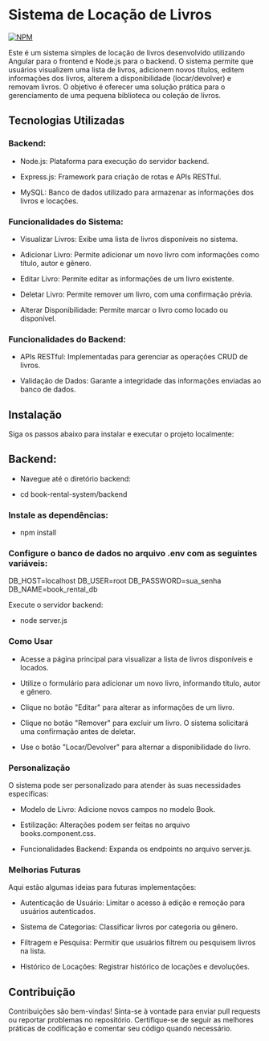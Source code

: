 # Sistema de Locação de Livros
[![NPM](https://img.shields.io/npm/l/react)](https://github.com/Ja36784/book-rental-system/blob/main/LICENSE)

Este é um sistema simples de locação de livros desenvolvido utilizando Angular para o frontend e Node.js para o backend. O sistema permite que usuários visualizem uma lista de livros, adicionem novos títulos, editem informações dos livros, alterem a disponibilidade (locar/devolver) e removam livros. O objetivo é oferecer uma solução prática para o gerenciamento de uma pequena biblioteca ou coleção de livros.

## Tecnologias Utilizadas

### Backend:

- Node.js: Plataforma para execução do servidor backend.

- Express.js: Framework para criação de rotas e APIs RESTful.

- MySQL: Banco de dados utilizado para armazenar as informações dos livros e locações.

### Funcionalidades do Sistema:

- Visualizar Livros: Exibe uma lista de livros disponíveis no sistema.

- Adicionar Livro: Permite adicionar um novo livro com informações como título, autor e gênero.

- Editar Livro: Permite editar as informações de um livro existente.

- Deletar Livro: Permite remover um livro, com uma confirmação prévia.

- Alterar Disponibilidade: Permite marcar o livro como locado ou disponível.

### Funcionalidades do Backend:

- APIs RESTful: Implementadas para gerenciar as operações CRUD de livros.

- Validação de Dados: Garante a integridade das informações enviadas ao banco de dados.

## Instalação

Siga os passos abaixo para instalar e executar o projeto localmente:

## Backend:

- Navegue até o diretório backend:

- cd book-rental-system/backend

### Instale as dependências:

- npm install

### Configure o banco de dados no arquivo .env com as seguintes variáveis:

DB_HOST=localhost
DB_USER=root
DB_PASSWORD=sua_senha
DB_NAME=book_rental_db

Execute o servidor backend:

- node server.js

### Como Usar

- Acesse a página principal para visualizar a lista de livros disponíveis e locados.

- Utilize o formulário para adicionar um novo livro, informando título, autor e gênero.

- Clique no botão "Editar" para alterar as informações de um livro.

- Clique no botão "Remover" para excluir um livro. O sistema solicitará uma confirmação antes de deletar.

- Use o botão "Locar/Devolver" para alternar a disponibilidade do livro.

### Personalização

O sistema pode ser personalizado para atender às suas necessidades específicas:

- Modelo de Livro: Adicione novos campos no modelo Book.

- Estilização: Alterações podem ser feitas no arquivo books.component.css.

- Funcionalidades Backend: Expanda os endpoints no arquivo server.js.

### Melhorias Futuras

Aqui estão algumas ideias para futuras implementações:

- Autenticação de Usuário: Limitar o acesso à edição e remoção para usuários autenticados.

- Sistema de Categorias: Classificar livros por categoria ou gênero.

- Filtragem e Pesquisa: Permitir que usuários filtrem ou pesquisem livros na lista.

- Histórico de Locações: Registrar histórico de locações e devoluções.

## Contribuição

Contribuições são bem-vindas! Sinta-se à vontade para enviar pull requests ou reportar problemas no repositório. Certifique-se de seguir as melhores práticas de codificação e comentar seu código quando necessário.
